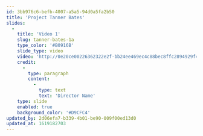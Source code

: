 ```yaml
---
id: 3bb976c6-befb-4007-a5a5-94d0a5fa2b50
title: 'Project Tanner Bates'
slides:
  -
    title: 'Video 1'
    slug: tanner-bates-1a
    type_color: '#B0916B'
    slide_type: video
    video: 'http://0e20ce00226362322e2f-bb24ee469ec4c88bec8ffc2894929f4c.r64.cf3.rackcdn.com/production%20ID_4456168.mp4'
    credit:
      -
        type: paragraph
        content:
          -
            type: text
            text: 'Director Name'
    type: slide
    enabled: true
    background_color: '#D9CFC4'
updated_by: 2d06efa7-b339-4b01-be90-009f00ed13d0
updated_at: 1619182703
---
```


